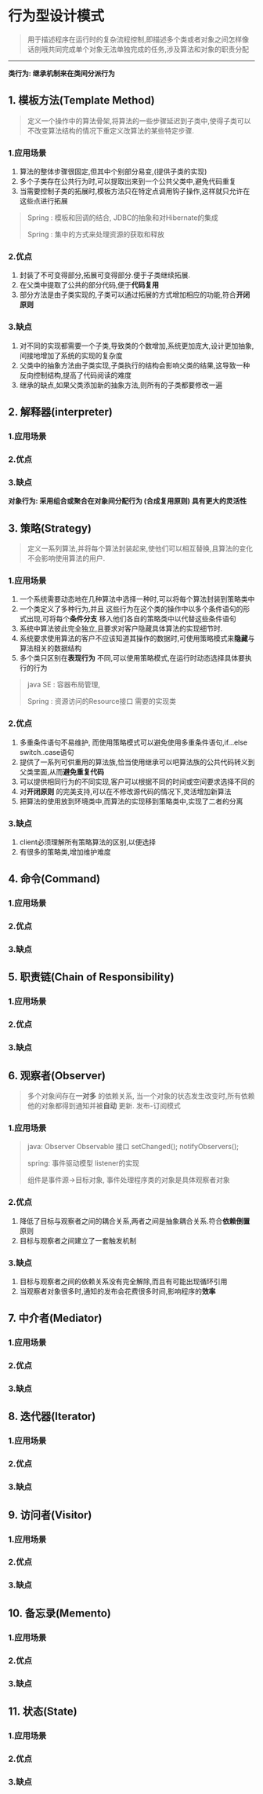 # 行为型设计模式

>用于描述程序在运行时的复杂流程控制,即描述多个类或者对象之间怎样像话剖哦共同完成单个对象无法单独完成的任务,涉及算法和对象的职责分配

---





**类行为: 继承机制来在类间分派行为** 



## 1. 模板方法(Template Method)

> 定义一个操作中的算法骨架,将算法的一些步骤延迟到子类中,使得子类可以不改变算法结构的情况下重定义改算法的某些特定步骤.

### 1.应用场景

1. 算法的整体步骤很固定,但其中个别部分易变,(提供子类的实现)
2. 多个子类存在公共行为时,可以提取出来到一个公共父类中,避免代码重复
3. 当需要控制子类的拓展时,模板方法只在特定点调用钩子操作,这样就只允许在这些点进行拓展

> Spring : 模板和回调的结合, JDBC的抽象和对Hibernate的集成
>
> Spring : 集中的方式来处理资源的获取和释放

### 2.优点

1. 封装了不可变得部分,拓展可变得部分.便于子类继续拓展.
2. 在父类中提取了公共的部分代码,便于**代码复用** 
3. 部分方法是由子类实现的,子类可以通过拓展的方式增加相应的功能,符合**开闭原则** 

### 3.缺点

1. 对不同的实现都需要一个子类,导致类的个数增加,系统更加庞大,设计更加抽象,间接地增加了系统的实现的复杂度
2. 父类中的抽象方法由子类实现,子类执行的结构会影响父类的结果,这导致一种反向控制结构,提高了代码阅读的难度
3. 继承的缺点,如果父类添加新的抽象方法,则所有的子类都要修改一遍



## 2. 解释器(interpreter)

### 1.应用场景



### 2.优点



### 3.缺点



**对象行为: 采用组合或聚合在对象间分配行为 (合成复用原则) 具有更大的灵活性**

## 3. 策略(Strategy)

> 定义一系列算法,并将每个算法封装起来,使他们可以相互替换,且算法的变化不会影响使用算法的用户.

### 1.应用场景

1. 一个系统需要动态地在几种算法中选择一种时,可以将每个算法封装到策略类中
2. 一个类定义了多种行为,并且 这些行为在这个类的操作中以多个条件语句的形式出现,可将每个**条件分支** 移入他们各自的策略类中以代替这些条件语句
3. 系统中算法彼此完全独立,且要求对客户隐藏具体算法的实现细节时.
4. 系统要求使用算法的客户不应该知道其操作的数据时,可使用策略模式来**隐藏**与算法相关的数据结构
5. 多个类只区别在**表现行为** 不同,可以使用策略模式,在运行时动态选择具体要执行的行为



> java SE : 容器布局管理,
>
> Spring : 资源访问的Resource接口 需要的实现类

### 2.优点

1. 多重条件语句不易维护, 而使用策略模式可以避免使用多重条件语句,if...else switch..case语句
2. 提供了一系列可供重用的算法族,恰当使用继承可以吧算法族的公共代码转义到父类里面,从而**避免重复代码** 
3. 可以提供相同行为的不同实现,客户可以根据不同的时间或空间要求选择不同的
4. 对**开闭原则** 的完美支持,可以在不修改源代码的情况下,灵活增加新算法
5. 把算法的使用放到环境类中,而算法的实现移到策略类中,实现了二者的分离

### 3.缺点

1. client必须理解所有策略算法的区别,以便选择
2. 有很多的策略类,增加维护难度



## 4. 命令(Command)

### 1.应用场景



### 2.优点



### 3.缺点



## 5. 职责链(Chain of Responsibility)

### 1.应用场景



### 2.优点



### 3.缺点



## 6. 观察者(Observer)

> 多个对象间存在**一对多** 的依赖关系, 当一个对象的状态发生改变时,所有依赖他的对象都得到通知并被**自动** 更新. 发布-订阅模式

### 1.应用场景

> java: Observer Observable 接口 setChanged(); notifyObservers();
>
> spring: 事件驱动模型 listener的实现
>
> 组件是事件源->目标对象, 事件处理程序类的对象是具体观察者对象

### 2.优点

1. 降低了目标与观察者之间的耦合关系,两者之间是抽象耦合关系.符合**依赖倒置** 原则
2. 目标与观察者之间建立了一套触发机制

### 3.缺点

1. 目标与观察者之间的依赖关系没有完全解除,而且有可能出现循环引用
2. 当观察者对象很多时,通知的发布会花费很多时间,影响程序的**效率** 



## 7. 中介者(Mediator)

### 1.应用场景



### 2.优点



### 3.缺点



## 8. 迭代器(lterator)

### 1.应用场景



### 2.优点



### 3.缺点



## 9. 访问者(Visitor)

### 1.应用场景



### 2.优点



### 3.缺点



## 10. 备忘录(Memento)

### 1.应用场景



### 2.优点



### 3.缺点



## 11. 状态(State)

### 1.应用场景



### 2.优点



### 3.缺点

